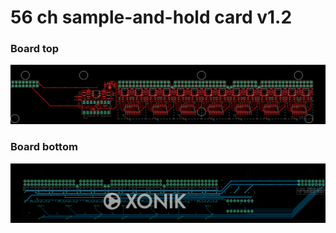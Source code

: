 # 56 ch sample-and-hold card v1.2

### Board top
![Top side](./56%20ch%20sample-and-hold%20card%20v1.2-brd-top.png)
### Board bottom
![Bottom side](./56%20ch%20sample-and-hold%20card%20v1.2-brd-bottom.png)
